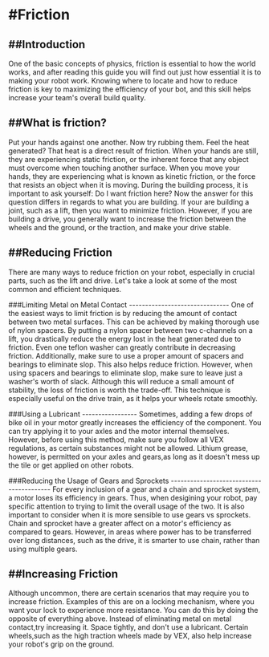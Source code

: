 #Friction
 ========
 
 ##Introduction
   ------------
 One of the basic concepts of physics, friction is essential to how the world works, and after reading this guide you will find out just how essential it is to making your robot work. Knowing where to locate and how to reduce friction is key to maximizing the efficiency of your bot, and this skill helps increase your team's overall build quality. 

 ##What is friction?
   --------------------
 Put your hands against one another. Now try rubbing them. Feel the heat generated? That heat is a direct result of friction. When your hands are still, they are experiencing static friction, or the inherent force that any object must overcome when touching another surface. When you move your hands, they are experiencing what is known as kinetic friction, or the force that resists an object when it is moving. During the building process, it is important to ask yourself: Do I want friction here? Now the answer for this question differs in regards to what you are building. If your are building a joint, such as a lift, then you want to minimize friction. However, if you are building a drive, you generally want to increase the friction between the wheels and the ground, or the traction, and make your drive stable.

 ##Reducing Friction
   -----------------
 There are many ways to reduce friction on your robot, especially in crucial parts, such as the lift and drive. Let's take a look at some of the most common and efficient techniques.
 
   ###Limiting Metal on Metal Contact
      -------------------------------
     One of the easiest ways to limit friction is by reducing the amount of contact between two metal surfaces. This can be achieved by making thorough use of nylon spacers. By putting a nylon spacer between two c-channels on a lift, you drastically reduce the energy lost in the heat generated due to friction. Even one teflon washer can greatly contribute in decreasing friction. Additionally, make sure to use a proper amount of spacers and bearings to eliminate slop. This also helps reduce friction. However, when using spacers and bearings to eliminate slop, make sure to leave just a washer's worth of slack. Although this will reduce a small amount of stability, the loss of friction is worth the trade-off. This technique is especially useful on the drive train, as it helps your wheels rotate smoothly.

   ###Using a Lubricant
     -----------------
     Sometimes, adding a few drops of bike oil in your motor greatly increases the efficiency of the component. You can try applying it to your axles and the motor internal themselves. However, before using this method, make sure you follow all VEX regulations, as certain substances might not be allowed. Lithium grease, however, is permitted on your axles and gears,as long as it doesn't mess up the tile or get applied on other robots.

   ###Reducing the Usage of Gears and Sprockets
      -----------------------------------------
      For every inclusion of a gear and a chain and sprocket system, a motor loses its efficiency in gears. Thus, when desigining your robot, pay specific attention to trying to limit the overall usage of the two. It is also important to consider when it is more sensible to use gears vs sprockets. Chain and sprocket have a greater affect on a motor's efficiency as compared to gears. However, in areas where power has to be transferred over long distances, such as the drive, it is smarter to use chain, rather than using multiple gears.

 ##Increasing Friction
   -------------------
   Although uncommon, there are certain scenarios that may require you to increase friction. Examples of this are on a locking mechanism, where you want your lock to experience more resistance. You can do this by doing the opposite of everything above. Instead of eliminating metal on metal contact,try increasing it. Space tightly, and don't use a lubricant. Certain wheels,such as the high traction wheels made by VEX, also help increase your robot's grip on the ground. 





